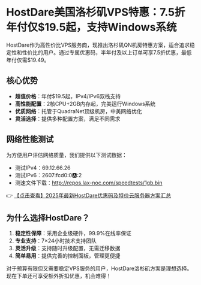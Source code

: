 # HostDare美国洛杉矶VPS特惠：7.5折年付仅$19.5起，支持Windows系统

HostDare作为高性价比VPS服务商，现推出洛杉矶QN机房特惠方案，适合追求稳定性和性价比的用户。通过专属优惠码，半年付及以上订单可享7.5折优惠，最低年付仅需$19.49。

## 核心优势

- **超值价格**：年付$19.5起，IPv4/IPv6双栈支持
- **高性能配置**：2核CPU+2GB内存起，完美运行Windows系统
- **优质网络**：托管于QuadraNet顶级机房，中美网络优化
- **灵活选择**：提供多种配置方案，满足不同需求

## 网络性能测试

为方便用户评估网络质量，我们提供以下测试数据：

- 测试IPv4：69.12.66.26
- 测试IPv6：2607:fcd0:0:a::2
- 测速文件下载：http://repos.lax-noc.com/speedtests/1gb.bin

👉 [【点击查看】2025年最新HostDare优惠码及特价云服务器方案汇总](https://bit.ly/hostdare)

## 为什么选择HostDare？

1. **稳定性保障**：采用企业级硬件，99.9%在线率保证
2. **专业支持**：7×24小时技术支持团队
3. **灵活升级**：支持随时升级配置，无需迁移数据
4. **简单易用**：提供完善的控制面板，管理更便捷

对于预算有限但又需要稳定VPS服务的用户，HostDare洛杉矶方案是理想选择。现在下单还可享受额外折扣优惠，机会难得！